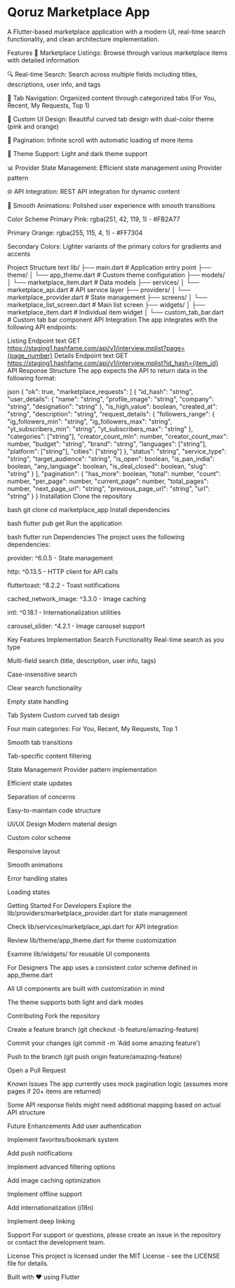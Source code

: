 # Qoruz Marketplace App
A Flutter-based marketplace application with a modern UI, real-time search functionality, and clean architecture implementation.

Features
🏪 Marketplace Listings: Browse through various marketplace items with detailed information

🔍 Real-time Search: Search across multiple fields including titles, descriptions, user info, and tags

📱 Tab Navigation: Organized content through categorized tabs (For You, Recent, My Requests, Top 1)

🎨 Custom UI Design: Beautiful curved tab design with dual-color theme (pink and orange)

🔄 Pagination: Infinite scroll with automatic loading of more items

🌙 Theme Support: Light and dark theme support

📊 Provider State Management: Efficient state management using Provider pattern

🌐 API Integration: REST API integration for dynamic content

💫 Smooth Animations: Polished user experience with smooth transitions

Color Scheme
Primary Pink: rgba(251, 42, 119, 1) - #FB2A77

Primary Orange: rgba(255, 115, 4, 1) - #FF7304

Secondary Colors: Lighter variants of the primary colors for gradients and accents

Project Structure
text
lib/
├── main.dart                 # Application entry point
├── theme/
│   └── app_theme.dart       # Custom theme configuration
├── models/
│   └── marketplace_item.dart # Data models
├── services/
│   └── marketplace_api.dart  # API service layer
├── providers/
│   └── marketplace_provider.dart # State management
├── screens/
│   └── marketplace_list_screen.dart # Main list screen
├── widgets/
│   ├── marketplace_item.dart      # Individual item widget
│   └── custom_tab_bar.dart        # Custom tab bar component
API Integration
The app integrates with the following API endpoints:

Listing Endpoint
text
GET https://staging1.hashfame.com/api/v1/interview.mplist?page={page_number}
Details Endpoint
text
GET https://staging1.hashfame.com/api/v1/interview.mplist?id_hash={item_id}
API Response Structure
The app expects the API to return data in the following format:

json
{
  "ok": true,
  "marketplace_requests": [
    {
      "id_hash": "string",
      "user_details": {
        "name": "string",
        "profile_image": "string",
        "company": "string",
        "designation": "string"
      },
      "is_high_value": boolean,
      "created_at": "string",
      "description": "string",
      "request_details": {
        "followers_range": {
          "ig_followers_min": "string",
          "ig_followers_max": "string",
          "yt_subscribers_min": "string",
          "yt_subscribers_max": "string"
        },
        "categories": ["string"],
        "creator_count_min": number,
        "creator_count_max": number,
        "budget": "string",
        "brand": "string",
        "languages": ["string"],
        "platform": ["string"],
        "cities": ["string"]
      },
      "status": "string",
      "service_type": "string",
      "target_audience": "string",
      "is_open": boolean,
      "is_pan_india": boolean,
      "any_language": boolean,
      "is_deal_closed": boolean,
      "slug": "string"
    }
  ],
  "pagination": {
    "has_more": boolean,
    "total": number,
    "count": number,
    "per_page": number,
    "current_page": number,
    "total_pages": number,
    "next_page_url": "string",
    "previous_page_url": "string",
    "url": "string"
  }
}
Installation
Clone the repository

bash
git clone <repository-url>
cd marketplace_app
Install dependencies

bash
flutter pub get
Run the application

bash
flutter run
Dependencies
The project uses the following dependencies:

provider: ^6.0.5 - State management

http: ^0.13.5 - HTTP client for API calls

fluttertoast: ^8.2.2 - Toast notifications

cached_network_image: ^3.3.0 - Image caching

intl: ^0.18.1 - Internationalization utilities

carousel_slider: ^4.2.1 - Image carousel support

Key Features Implementation
Search Functionality
Real-time search as you type

Multi-field search (title, description, user info, tags)

Case-insensitive search

Clear search functionality

Empty state handling

Tab System
Custom curved tab design

Four main categories: For You, Recent, My Requests, Top 1

Smooth tab transitions

Tab-specific content filtering

State Management
Provider pattern implementation

Efficient state updates

Separation of concerns

Easy-to-maintain code structure

UI/UX Design
Modern material design

Custom color scheme

Responsive layout

Smooth animations

Error handling states

Loading states

Getting Started
For Developers
Explore the lib/providers/marketplace_provider.dart for state management

Check lib/services/marketplace_api.dart for API integration

Review lib/theme/app_theme.dart for theme customization

Examine lib/widgets/ for reusable UI components

For Designers
The app uses a consistent color scheme defined in app_theme.dart

All UI components are built with customization in mind

The theme supports both light and dark modes

Contributing
Fork the repository

Create a feature branch (git checkout -b feature/amazing-feature)

Commit your changes (git commit -m 'Add some amazing feature')

Push to the branch (git push origin feature/amazing-feature)

Open a Pull Request

Known Issues
The app currently uses mock pagination logic (assumes more pages if 20+ items are returned)

Some API response fields might need additional mapping based on actual API structure

Future Enhancements
Add user authentication

Implement favorites/bookmark system

Add push notifications

Implement advanced filtering options

Add image caching optimization

Implement offline support

Add internationalization (i18n)

Implement deep linking

Support
For support or questions, please create an issue in the repository or contact the development team.

License
This project is licensed under the MIT License - see the LICENSE file for details.

Built with ❤️ using Flutter
